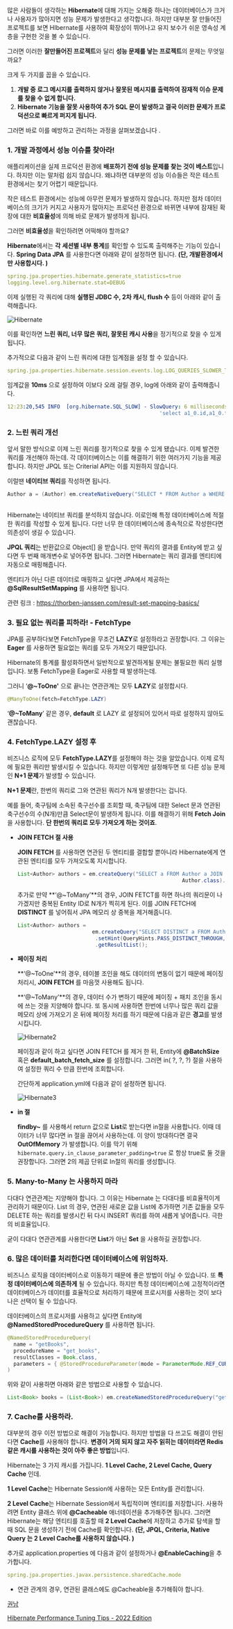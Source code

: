 많은 사람들이 생각하는 **Hibernate**에 대해 가지는 오해중 하나는 데이터베이스가 크거나 사용자가 많아지면 성능 문제가 발생한다고 생각합니다. 하지만 대부분 잘 만들어진 프로젝트를 보면 HIbernate를 사용하여 확장성이 뛰어나고 유지 보수가 쉬운 영속성 계층을 구현한 것을 볼 수 있습니다. 

그러면 이러한 **잘만들어진 프로젝트**와 달리 **성능 문제를 낳는 프로젝트**의 문제는 무엇일까요?

크게 두 가지를 꼽을 수 있습니다. 

1. **개발 중 로그 메시지를 출력하지 않거나 잘못된 메시지를 출력하여 잠재적 이슈 문제를 찾을 수 없게 합니다.** 
2.  **Hibernate 기능을 잘못 사용하여 추가 SQL 문이 발생하고 결국 이러한 문제가 프로덕션으로 빠르게 퍼지게 됩니다.**

그러면 바로 이를 예방하고 관리하는 과정을 살펴보겠습니다 .

### 1. 개발 과정에서 성능 이슈를 찾아라!

애플리케이션을 실제 프로덕션 환경에 **배포하기 전에 성능 문제를 찾는 것이 베스트**입니다. 하지만 이는 말처럼 쉽지 않습니다.  왜냐하면 대부분의 성능 이슈들은 작은 테스트 환경에서는 찾기 어렵기 때문입니다. 

작은 테스트 환경에서는 성능에 아무런 문제가 발생하지 않습니다. 하지만 점차 데이터베이스의 크기가 커지고 사용자가 많아지는 프로덕션 환경으로 바뀌면 내부에 잠재된 확장에 대한 **비효율성**에 의해 바로 문제가 발생하게 됩니다. 

그러면 **비효율성**을 확인하려면 어떡해야 할까요?

**Hibernate**에서는 **각** **세션별 내부 통계**를 확인할 수 있도록 출력해주는 기능이 있습니다. **Spring Data JPA** 를 사용한다면 아래와 같이 설정하면 됩니다.  **(단, 개발환경에서만 사용합시다. )**

```yaml
spring.jpa.properties.hibernate.generate_statistics=true
logging.level.org.hibernate.stat=DEBUG
```

이제 실행된 각 쿼리에 대해 **실행된 JDBC 수, 2차 캐시, flush 수** 등이 아래와 같이 출력해줍니다. 

![Hibernate](hibernate1.png)

이를 확인하면 **느린 쿼리, 너무 많은 쿼리, 잘못된 캐시 사용**을 정기적으로 찾을 수 있게 됩니다. 

추가적으로 다음과 같이 느린 쿼리에 대한 임계점을 설정 할 수 있습니다.

```yaml
spring.jpa.properties.hibernate.session.events.log.LOG_QUERIES_SLOWER_THAN_MS=10
```

임계값을 **10ms** 으로 설정하여 이보다 오래 걸릴 경우, log에 아래와 같이 출력해줍니다. 

```yaml
12:23:20,545 INFO  [org.hibernate.SQL_SLOW] - SlowQuery: 6 milliseconds. SQL:
												 'select a1_0.id,a1_0.firstName,a1_0.lastName,a1_0.version from Author a1_0'
```

### 2. 느린 쿼리 개선

앞서 말한 방식으로 이제 느린 쿼리를 정기적으로 찾을 수 있게 됐습니다. 이제 발견한 쿼리를 개선해야 하는데. 각 데이터베이스는 이를 해결하기 위한 여러가지 기능을 제공합니다. 하지만 JPQL 또는 Criterial API는 이를 지원하지 않습니다.

이럴땐 **네이티브 쿼리**를 작성하면 됩니다. 

```java
Author a = (Author) em.createNativeQuery("SELECT * FROM Author a WHERE a.id = 1", Author.class)
																																								.getSingleResult();
```

Hibernate는 네이티브 쿼리를 분석하지 않습니다. 이로인해 특정 데이터베이스에 적절한 쿼리를 작성할 수 있게 됩니다. 다만 너무 한 데이터베이스에 종속적으로 작성한다면 의존성이 생길 수 있습니다. 

**JPQL 쿼리**는 반환값으로 Object[] 을 받습니다. 만약 쿼리의 결과를 Entity에 받고 싶다면 두 번째 매개변수로 넣어주면 됩니다. 그러면 Hibernate는 쿼리 결과를 엔티티에 자동으로 매핑해줍니다. 

엔티티가 아닌 다른 데이터로 매핑하고 싶다면 JPA에서 제공하는 **@SqlResultSetMapping** 를 사용하면 됩니다. 

관련 링크 : https://thorben-janssen.com/result-set-mapping-basics/

### 3. 필요 없는 쿼리를 피하라! - FetchType

JPA를 공부하다보면 FetchType을 무조건 **LAZY**로 설정하라고 권장합니다. 그 이유는 **Eager** 를 사용하면 필요없는 쿼리를 모두 가져오기 때문입니다. 

Hibernate의 통계를 활성화하면서 일반적으로 발견하게될 문제는 불필요한 쿼리 실행입니다. 보통 FetchType을 Eager로 사용할 때 발생하는데. 

그러니 ‘**@~ToOne'** 으로 끝나는 연관관계는 모두 **LAZY**로 설정합시다.

```java
@ManyToOne(fetch=FetchType.LAZY)
```

‘**@~ToMany**’ 같은 경우, **default** 로 LAZY 로 설정되어 있어서 따로 설정하지 않아도 괜찮습니다. 

### 4. FetchType.LAZY 설정 후

비즈니스 로직에 모두 **FetchType.LAZY**를 설정해야 하는 것을 알았습니다. 이제 로직에 필요한 쿼리만 발생시킬 수 있습니다. 하지만 이렇게만 설정해두면 또 다른 성능 문제인 **N+1 문제**가 발생할 수 있습니다.

**N+1 문제**란, 한번의 쿼리로 그와 연관된 쿼리가 N개 발생한다는 겁니다. 

예를 들어, 축구팀에 소속된 축구선수를 조회할 때, 축구팀에 대한 Select 문과 연관된 축구선수의 수(N개)만큼 Select문이 발생하게 됩니다.  이를 해결하기 위해 **Fetch Join**을 사용합니다. **단 한번의 쿼리로 모두 가져오게 하는 것이죠**.

- **JOIN FETCH 절 사용**
    
    **JOIN FETCH** 를 사용하면 연관된 두 엔티티를 결합할 뿐아니라 Hibernate에게 연관된 엔티티를 모두 가져오도록 지시합니다. 
    
    ```java
    List<Author> authors = em.createQuery("SELECT a FROM Author a JOIN FETCH a.books b",
    													 Author.class).getResultList();
    ```
    
    추가로 만약 **‘@~ToMany’**의 경우, JOIN FETCT를 하면 하나의 쿼리문이 나가겠지만 중복된 Entity ID로 N개가 찍히게 된다. 이를 JOIN FETCH에 **DISTINCT** 를 넣어줘서 JPA 메모리 상 중복을 제거해줍니다. 
    
    ```java
    List<Author> authors = 
    						em.createQuery("SELECT DISTINCT a FROM Author a JOIN FETCH a.books b", Author.class)
                             .setHint(QueryHints.PASS_DISTINCT_THROUGH, false)
                             .getResultList();
    ```
    

- **페이징 처리**
    
    **‘@~ToOne’**의 경우, 테이블 조인을 해도 데이터의 변동이 없기 때문에 페이징 처리시, **JOIN FETCH** 를 마음껏 사용해도 됩니다. 
    
    **‘@~ToMany’**의 경우, 데이터 수가 변하기 때문에 페이징 + 패치 조인을 동시에 쓰는 것을 지양해야 합니다.  또 동시에 사용하면 한번에 너무나 많은 쿼리 값을 메모리 상에 가져오기 온 뒤에 페이징 처리를 하기 때문에 다음과 같은 **경고**를 발생시킵니다. 
    
    ![Hibernate2](hibernate2.png)
    
    페이징과 같이 하고 싶다면 JOIN FETCH 를 제거 한 뒤, Entity에 **@BatchSize** 혹은 **default_batch_fetch_size** 를 설정합니다.  그러면 in( ?, ?, ?) 절을 사용하여 설정한 쿼리 수 만큼 한번에 조회합니다. 
    
    간단하게 application.yml에 다음과 같이 설정하면 됩니다. 
    

    ![Hibernate3](hibernate3.png)

- **in 절**
    
    **findby~** 를 사용해서 return 값으로 **List**로 받는다면 in절을 사용합니다. 이때 데이터가 너무 많다면 in 절을 끊어서 사용하는데. 이 양이 방대하다면 결국 **OutOfMemory** 가 발생합니다.  이를 막기 위해 `hibernate.query.in_clause_parameter_padding=true` 로 항상 true로 둘 것을 권장합니다. 그러면 2의 제곱 단위로 In절의 쿼리를 생성합니다. 
    

### 5. Many-to-Many 는 사용하지 마라

다대다 연관관계는 지양해야 합니다. 그 이유는 Hibernate 는 다대다를 비효율적이게 관리하기 때문이다. List 의 경우, 연관된 새로운 값을 List에 추가하면 기존 값들을 모두 DELETE 하는 쿼리를 발생시킨 뒤 다시 INSERT 쿼리를 하여 새롭게 넣어줍니다. 극한의 비효율입니다.

굳이 다대다 연관관계를 사용한다면 **List**가 아닌 **Set** 을 사용하길 권장합니다. 

### 6. 많은 데이터를 처리한다면 데이터베이스에 위임하자.

비즈니스 로직을 데이터베이스로 이동하기 때문에 좋은 방법이 아닐 수 있습니다. 또 **특정 데이터베이스에 의존하게** 될 수 있습니다. 하지만 특정 데이터베이스에 고정적이라면 데이터베이스가 데이터를 효율적으로 처리하기 때문에 프로시저를 사용하는 것이 보다 나은 선택이 될 수 있습니다. 

데이터베이스의 프로시저를 사용하고 싶다면 Entity에 **@NamedStoredProcedureQuery** 를 사용하면 됩니다. 

```java
@NamedStoredProcedureQuery( 
  name = "getBooks", 
  procedureName = "get_books", 
  resultClasses = Book.class,
  parameters = { @StoredProcedureParameter(mode = ParameterMode.REF_CURSOR, type = void.class) }
)
```

위와 같이 사용하면 아래와 같은 방법으로 사용할 수 있습니다. 

```java
List<Book> books = (List<Book>) em.createNamedStoredProcedureQuery("getBooks").getResultList();
```

### 7. Cache를 사용하라.

대부분의 경우 이전 방법으로 해결이 가능합니다. 하지만 방법을 다 쓰고도 해결이 안된다면 **Cache**를 사용해야 합니다. **변경이 거의 되지 않고 자주 읽히는 데이터라면 Redis 같은 캐시를 사용하는 것이 아주 좋은 방법**입니다. 

Hibernate는 3 가지 캐시를 가집니다. **1 Level Cache, 2 Level Cache, Query Cache** 인데.

 **1 Level Cache**는 Hibernate Session에 사용하는 모든 Entity를 관리합니다. 

 **2 Level Cache**는 Hibernate Session에서 독립적이며 엔티티를 저장합니다. 사용하려면 Entity 클래스 위에 **@Cacheable** 애너테이션을 추가해주면 됩니다. 그러면 Hibernate는 해당 엔티티를 호출할 때 **2 Level Cache**에 저장하고 추가로 탐색을 할 때 SQL 문을 생성하기 전에 Cache를 확인합니다. **(단, JPQL, Criteria, Native Query 는 2 Level Cache를 사용하지 않습니다. )**

추가로 application.properties 에 다음과 같이 설정하거나 **@EnableCaching**을 추가합니다. 

```yaml
spring.jpa.properties.javax.persistence.sharedCache.mode
```

 - 연관 관계의 경우, 연관된 클래스에도 @Cacheable을 추가해줘야 합니다.

[권남](https://kwonnam.pe.kr/wiki/java/hibernate/cache)

[](https://www.baeldung.com/hibernate-second-level-cache)

[Hibernate Performance Tuning Tips - 2022 Edition](https://thorben-janssen.com/tips-to-boost-your-hibernate-performance/)